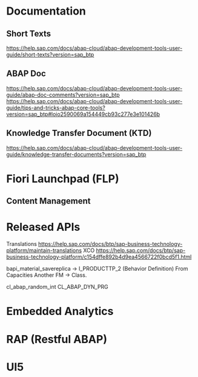 # Documentation
## Short Texts
https://help.sap.com/docs/abap-cloud/abap-development-tools-user-guide/short-texts?version=sap_btp
## ABAP Doc
https://help.sap.com/docs/abap-cloud/abap-development-tools-user-guide/abap-doc-comments?version=sap_btp
https://help.sap.com/docs/abap-cloud/abap-development-tools-user-guide/tips-and-tricks-abap-core-tools?version=sap_btp#loio2590069a154449cb93c277e3e101426b
## Knowledge Transfer Document (KTD)
https://help.sap.com/docs/abap-cloud/abap-development-tools-user-guide/knowledge-transfer-documents?version=sap_btp

# Fiori Launchpad (FLP)

## Content Management

# Released APIs
Translations
https://help.sap.com/docs/btp/sap-business-technology-platform/maintain-translations
XCO
https://help.sap.com/docs/btp/sap-business-technology-platform/c154dffe892b4d9ea4566722f0bcd5f1.html

bapi_material_savereplica -> I_PRODUCTTP_2 (Behavior Definition)
From Capacities Another FM -> Class.

cl_abap_random_int
CL_ABAP_DYN_PRG

# Embedded Analytics

# RAP (Restful ABAP)

# UI5
